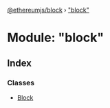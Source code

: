 [@ethereumjs/block](../README.md) › ["block"](_block_.md)

# Module: "block"

## Index

### Classes

* [Block](../classes/_block_.block.md)
